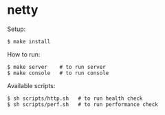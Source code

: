 # netty

Setup:
```
$ make install
```

How to run:
```
$ make server    # to run server
$ make console   # to run console
```

Available scripts:
```
$ sh scripts/http.sh   # to run health check
$ sh scripts/perf.sh   # to run performance check
```

